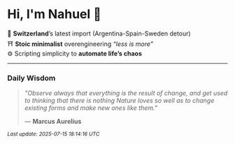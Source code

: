 # Hi, I'm Nahuel :tiger:

📍 **Switzerland**’s latest import (Argentina-Spain-Sweden detour)  
⛩️ **Stoic minimalist** overengineering *“less is more”*  
⚙️ Scripting simplicity to **automate life’s chaos**

---

### Daily Wisdom
> _"Observe always that everything is the result of change, and get used to thinking that there is nothing Nature loves so well as to change existing forms and make new ones like them."_  
>
> — **Marcus Aurelius**

<sub>*Last update: 2025-07-15 18:14:16 UTC*</sub>

